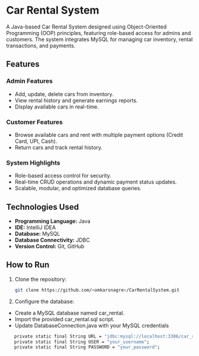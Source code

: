# Car Rental System
A Java-based Car Rental System designed using Object-Oriented Programming (OOP) principles, featuring role-based access for admins and customers. The system integrates MySQL for managing car inventory, rental transactions, and payments.

## Features
### Admin Features
- Add, update, delete cars from inventory.
- View rental history and generate earnings reports.
- Display available cars in real-time.

### Customer Features
- Browse available cars and rent with multiple payment options (Credit Card, UPI, Cash).
- Return cars and track rental history.

### System Highlights
- Role-based access control for security.
- Real-time CRUD operations and dynamic payment status updates.
- Scalable, modular, and optimized database queries.

## Technologies Used
- **Programming Language:** Java  
- **IDE:** IntelliJ IDEA  
- **Database:** MySQL  
- **Database Connectivity:** JDBC  
- **Version Control:** Git, GitHub  

## How to Run
1. Clone the repository:
   ```bash
   git clone https://github.com/<omkarsnagre>/CarRentalSystem.git

2. Configure the database:
- Create a MySQL database named car_rental.
- Import the provided car_rental.sql script.
- Update DatabaseConnection.java with your MySQL credentials
```bash
   private static final String URL = "jdbc:mysql://localhost:3306/car_rental";
   private static final String USER = "your_username";
   private static final String PASSWORD = "your_password";


